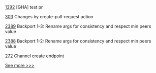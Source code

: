 
[1292](https://github.com/hyperledger/iroha/pull/1292) [GHA] test pr

[303](https://github.com/hyperledger/aries-agent-test-harness/pull/303) Changes by create-pull-request action

[2389](https://github.com/hyperledger/sawtooth-core/pull/2389) Backport 1-3: Rename args for consistency and respect min peers value

[2388](https://github.com/hyperledger/sawtooth-core/pull/2388) Backport 1-2: Rename args for consistency and respect min peers value

[272](https://github.com/hyperledger/cello/pull/272) Channel create endpoint


[See more >>>](https://start-here.hyperledger.org/pull-requests)
